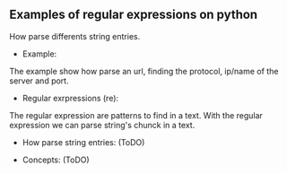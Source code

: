 Examples of regular expressions on python
-----------------------------------------
How parse differents string entries.

* Example:
 
The example show how parse an url, finding the protocol, ip/name of the server and port. 

* Regular exrpressions (re):

The regular expression are patterns to find in a text. With the regular expression we can parse string's chunck in a text.

* How parse string entries: (ToDO)
 
* Concepts: (ToDO)
